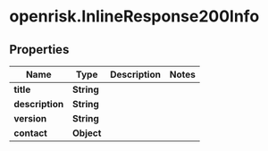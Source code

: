 # openrisk.InlineResponse200Info

## Properties

Name | Type | Description | Notes
------------ | ------------- | ------------- | -------------
**title** | **String** |  | 
**description** | **String** |  | 
**version** | **String** |  | 
**contact** | **Object** |  | 


